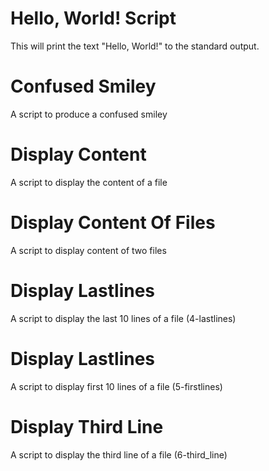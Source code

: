 # Hello, World! Script
This will print the text "Hello, World!" to the standard output.

# Confused Smiley
A script to produce a confused smiley

# Display Content
A script to display the content of a file

# Display Content Of Files
A script to display content of two files

# Display Lastlines
A script to display the last 10 lines of a file (4-lastlines)

# Display Lastlines
A script to display first 10 lines of a file (5-firstlines)

# Display Third Line
A script to display the third line of a file (6-third_line)
